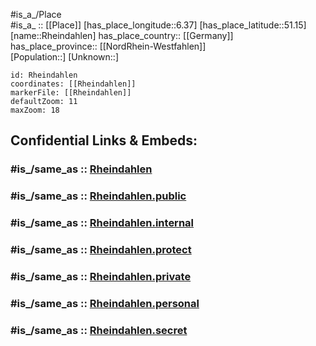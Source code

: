 ﻿---
confidential: public
isDeleted: false
location:
- 51.15
- 6.37
mapmarker: city
mapzoom:
- 7
- 12
SpocWebEntityId: 33731
tags:
- geo/City
type: City
---

#is_a_/Place  
#is_a_ :: [[Place]] 
[has_place_longitude::6.37] 
[has_place_latitude::51.15] 
[name::Rheindahlen] 
has_place_country:: [[Germany]]  
has_place_province:: [[NordRhein-Westfahlen]]  
[Population::] 
[Unknown::] 


```leaflet
id: Rheindahlen
coordinates: [[Rheindahlen]] 
markerFile: [[Rheindahlen]] 
defaultZoom: 11 
maxZoom: 18
```


## Confidential Links & Embeds: 

### #is_/same_as :: [Rheindahlen](/_Standards/Earth/Continent/Europe/Europe~Central/Germany/Germany~West/Nordrhein-Westfalen/counties~NW/Mönchengladbach/Rheindahlen.md) 

### #is_/same_as :: [Rheindahlen.public](/_public/Earth/Continent/Europe/Europe~Central/Germany/Germany~West/Nordrhein-Westfalen/counties~NW/Mönchengladbach/Rheindahlen.public.md) 

### #is_/same_as :: [Rheindahlen.internal](/_internal/Earth/Continent/Europe/Europe~Central/Germany/Germany~West/Nordrhein-Westfalen/counties~NW/Mönchengladbach/Rheindahlen.internal.md) 

### #is_/same_as :: [Rheindahlen.protect](/_protect/Earth/Continent/Europe/Europe~Central/Germany/Germany~West/Nordrhein-Westfalen/counties~NW/Mönchengladbach/Rheindahlen.protect.md) 

### #is_/same_as :: [Rheindahlen.private](/_private/Earth/Continent/Europe/Europe~Central/Germany/Germany~West/Nordrhein-Westfalen/counties~NW/Mönchengladbach/Rheindahlen.private.md) 

### #is_/same_as :: [Rheindahlen.personal](/_personal/Earth/Continent/Europe/Europe~Central/Germany/Germany~West/Nordrhein-Westfalen/counties~NW/Mönchengladbach/Rheindahlen.personal.md) 

### #is_/same_as :: [Rheindahlen.secret](/_secret/Earth/Continent/Europe/Europe~Central/Germany/Germany~West/Nordrhein-Westfalen/counties~NW/Mönchengladbach/Rheindahlen.secret.md)

